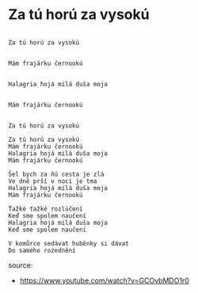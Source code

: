 # Za tú horú za vysokú

```

Za tú horú za vysokú


Mám frajárku černookú


Halagria hojá milá duša moja


Mám frajárku černookú

```


```

Za tú horú za vysokú

Za tú horú za vysokú
Mám frajárku černookú
Halagria hojá milá duša moja
Mám frajárku černookú

Šel bych za ňú cesta je zlá
Ve dně prší v noci je tma
Halagria hojá milá duša moja
Mám frajárku černookú

Ťažké ťažké rozlúčení
Keď sme spolem naučení
Halagria hojá milá duša moja
Keď sme spolem naučení

V komůrce sedávat huběnky si dávat
Do samého rozednění
```

source:
* https://www.youtube.com/watch?v=GCOvbMDO1r0

